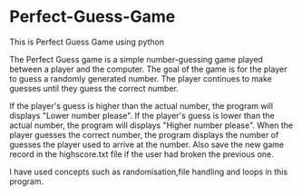 # Perfect-Guess-Game
This is Perfect Guess Game using python

The Perfect Guess game is a simple number-guessing game played between a player and the computer. The goal of the game is for the player to guess a randomly generated number. The player continues to make guesses until they guess the correct number.

If the player's guess is higher than the actual number, the program will displays "Lower number please".
If the player's guess is lower than the actual number, the program will displays "Higher number please".
When the player guesses the correct number, the program displays the number of guesses the player used to arrive at the number.
Also save the new game record in the highscore.txt file if the user had broken the previous one.

I have used concepts such as randomisation,file handling and loops in this program.
